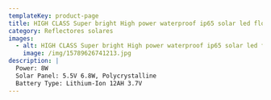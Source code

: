 ```yaml
---
templateKey: product-page
title: HIGH CLASS Super bright High power waterproof ip65 solar led flood light
category: Reflectores solares
images:
  - alt: HIGH CLASS Super bright High power waterproof ip65 solar led flood light
    image: /img/15789626741213.jpg
description: |
  Power: 8W
  Solar Panel: 5.5V 6.8W, Polycrystalline
  Battery Type: Lithium-Ion 12AH 3.7V
---
```


